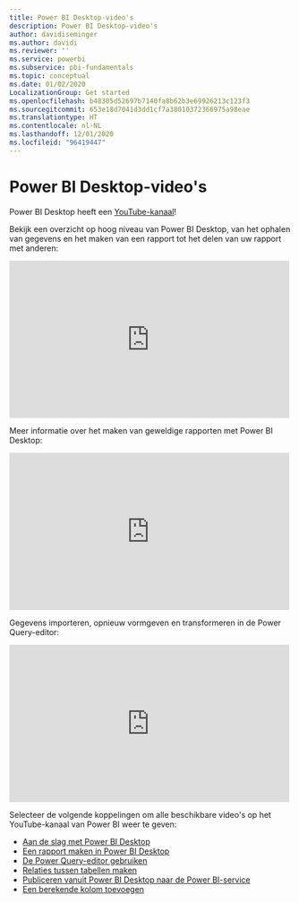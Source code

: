 ```yaml
---
title: Power BI Desktop-video's
description: Power BI Desktop-video's
author: davidiseminger
ms.author: davidi
ms.reviewer: ''
ms.service: powerbi
ms.subservice: pbi-fundamentals
ms.topic: conceptual
ms.date: 01/02/2020
LocalizationGroup: Get started
ms.openlocfilehash: b48305d52697b7140fa8b62b3e69926213c123f3
ms.sourcegitcommit: 653e18d7041d3dd1cf7a38010372366975a98eae
ms.translationtype: HT
ms.contentlocale: nl-NL
ms.lasthandoff: 12/01/2020
ms.locfileid: "96419447"
---
```

# <a name="power-bi-desktop-videos"></a>Power BI Desktop-video's

Power BI Desktop heeft een [YouTube-kanaal](https://www.youtube.com/playlist?list=PL1N57mwBHtN2q1WbU5O29rrn_A0lkVv9p)!

Bekijk een overzicht op hoog niveau van Power BI Desktop, van het ophalen van gegevens en het maken van een rapport tot het delen van uw rapport met anderen: 

<iframe width="500" height="281" src="https://www.youtube.com/embed/Qgam9M8I0xA" frameborder="0" allowfullscreen></iframe>

Meer informatie over het maken van geweldige rapporten met Power BI Desktop:

<iframe width="500" height="281" src="https://www.youtube.com/embed/IMAsitQ2cAc" frameborder="0" allowfullscreen></iframe> 

Gegevens importeren, opnieuw vormgeven en transformeren in de Power Query-editor:

<iframe width="500" height="281" src="https://www.youtube.com/embed/ByIUx-HmQbw" frameborder="0" allowfullscreen></iframe> 

Selecteer de volgende koppelingen om alle beschikbare video's op het YouTube-kanaal van Power BI weer te geven:

- [Aan de slag met Power BI Desktop](https://www.youtube.com/watch?v=Qgam9M8I0xA)
- [Een rapport maken in Power BI Desktop](https://www.youtube.com/watch?v=IMAsitQ2cAc)
- [De Power Query-editor gebruiken](https://www.youtube.com/watch?v=ByIUx-HmQbw)
- [Relaties tussen tabellen maken](https://www.youtube.com/watch?v=fVW4MCr0APA)
- [Publiceren vanuit Power BI Desktop naar de Power BI-service](https://www.youtube.com/watch?v=ObwsFdC9e94)
- [Een berekende kolom toevoegen](https://www.youtube.com/watch?v=62mLfiNcqVM)
